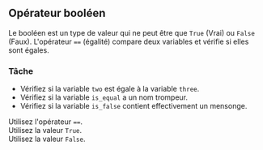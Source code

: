 ## Opérateur booléen

Le booléen est un type de valeur qui ne peut être que `True` (Vrai) ou `False` (Faux).
L'opérateur `==` (égalité) compare deux variables et vérifie si elles sont égales.

### Tâche
 - Vérifiez si la variable `two` est égale à la variable `three`.
 - Vérifiez si la variable `is_equal` a un nom trompeur.
 - Vérifiez si la variable `is_false` contient effectivement un mensonge.


<div class='hint'>Utilisez l'opérateur <code>==</code>.</div>

<div class='hint'>Utilisez la valeur <code>True</code>.</div>

<div class='hint'>Utilisez la valeur <code>False</code>.</div>
